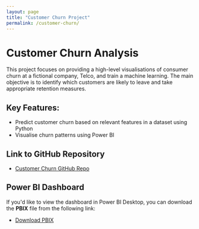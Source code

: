 ```yaml
---
layout: page
title: "Customer Churn Project"
permalink: /customer-churn/
---
```


# Customer Churn Analysis

This project focuses on providing a high-level visualisations of consumer churn at a fictional company, Telco, and train a machine learning.
The main objective is to identify which customers are likely to leave and take appropriate retention measures.

## Key Features:
- Predict customer churn based on relevant features in a dataset using Python
- Visualise churn patterns using Power BI

## Link to GitHub Repository
- [Customer Churn GitHub Repo](https://github.com/AyoubGutin/Customer-Churn)

## Power BI Dashboard
If you'd like to view the dashboard in Power BI Desktop, you can download the **PBIX** file from the following link:

- [Download PBIX](https://github.com/AyoubGutin/Customer-Churn/blob/main/CustomerChurnReport.pbix)
